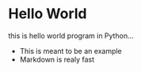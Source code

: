 # Hello World

this is hello world program in Python...

 * This is meant to be an example
 * Markdown is realy fast


  